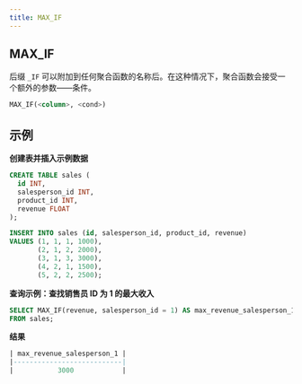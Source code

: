 ```yaml
---
title: MAX_IF
---
```


## MAX_IF

后缀 `_IF` 可以附加到任何聚合函数的名称后。在这种情况下，聚合函数会接受一个额外的参数——条件。

```sql
MAX_IF(<column>, <cond>)
```

## 示例

**创建表并插入示例数据**
```sql
CREATE TABLE sales (
  id INT,
  salesperson_id INT,
  product_id INT,
  revenue FLOAT
);

INSERT INTO sales (id, salesperson_id, product_id, revenue)
VALUES (1, 1, 1, 1000),
       (2, 1, 2, 2000),
       (3, 1, 3, 3000),
       (4, 2, 1, 1500),
       (5, 2, 2, 2500);
```

**查询示例：查找销售员 ID 为 1 的最大收入**

```sql
SELECT MAX_IF(revenue, salesperson_id = 1) AS max_revenue_salesperson_1
FROM sales;
```

**结果**
```sql
| max_revenue_salesperson_1 |
|---------------------------|
|           3000            |
```